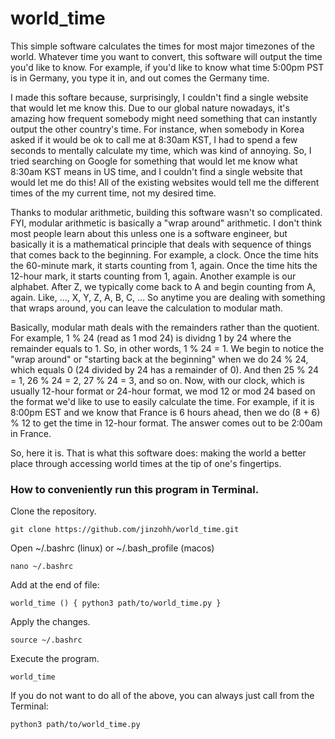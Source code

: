 # world_time

This simple software calculates the times for most major timezones of the world. Whatever time you want to convert, this software will output the time you'd like to know.
For example, if you'd like to know what time 5:00pm PST is in Germany, you type it in, and out comes the Germany time.

I made this softare because, surprisingly, I couldn't find a single website that would let me know this. Due to our global nature nowadays, it's amazing how frequent somebody might need something that can instantly output the other country's time. For instance, when somebody in Korea asked if it would be ok to call me at 8:30am KST, I had to spend a few seconds to mentally calculate my time, which was kind of annoying. So, I tried searching on Google for something that would let me know what 8:30am KST means in US time, and I couldn't find a single website that would let me do this! All of the existing websites would tell me the different times of the my current time, not my desired time.

Thanks to modular arithmetic, building this software wasn't so complicated.
FYI, modular arithmetic is basically a "wrap around" arithmetic. I don't think most people learn about this unless one is a software engineer, but basically it is a mathematical principle that deals with sequence of things that comes back to the beginning. For example, a clock. Once the time hits the 60-minute mark, it starts counting from 1, again. Once the time hits the 12-hour mark, it starts counting from 1, again. Another example is our alphabet. After Z, we typically come back to A and begin counting from A, again. Like, ..., X, Y, Z, A, B, C, ... So anytime you are dealing with something that wraps around, you can leave the calculation to modular math.

Basically, modular math deals with the remainders rather than the quotient. For example, 1 % 24 (read as 1 mod 24) is dividng 1 by 24 where the remainder equals to 1. So, in other words, 1 % 24 = 1.
We begin to notice the "wrap around" or "starting back at the beginning" when we do 24 % 24, which equals 0 (24 divided by 24 has a remainder of 0). And then 25 % 24 = 1, 26 % 24 = 2, 27 % 24 = 3, and so on. Now, with our clock, which is usually 12-hour format or 24-hour format, we mod 12 or mod 24 based on the format we'd like to use to easily calculate the time. For example, if it is 8:00pm EST and we know that France is 6 hours ahead, then we do (8 + 6) % 12 to get the time in 12-hour format. The answer comes out to be 2:00am in France.

So, here it is. That is what this software does: making the world a better place through accessing world times at the tip of one's fingertips.

### How to conveniently run this program in Terminal.

Clone the repository.
```
git clone https://github.com/jinzohh/world_time.git
```

Open ~/.bashrc (linux) or ~/.bash_profile (macos)
```
nano ~/.bashrc
```

Add at the end of file:
```
world_time () { python3 path/to/world_time.py }
```

Apply the changes.
```
source ~/.bashrc
```

Execute the program.
```
world_time
```

If you do not want to do all of the above, you can always just call from the Terminal:
```
python3 path/to/world_time.py
```
